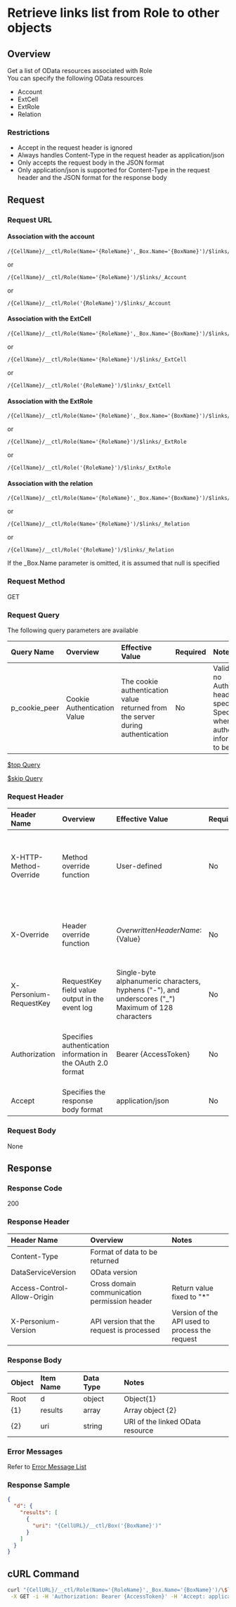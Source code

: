 # Retrieve links list from Role to other objects

## Overview

Get a list of OData resources associated with Role  
You can specify the following OData resources  

* Account
* ExtCell
* ExtRole
* Relation

### Restrictions

* Accept in the request header is ignored
* Always handles Content-Type in the request header as application/json
* Only accepts the request body in the JSON format
* Only application/json is supported for Content-Type in the request header and the JSON format for the response body


## Request

### Request URL

#### Association with the account

```
/{CellName}/__ctl/Role(Name='{RoleName}',_Box.Name='{BoxName}')/$links/_Account
```

or

```
/{CellName}/__ctl/Role(Name='{RoleName}')/$links/_Account
```

or

```
/{CellName}/__ctl/Role('{RoleName}')/$links/_Account
```

#### Association with the ExtCell

```
/{CellName}/__ctl/Role(Name='{RoleName}',_Box.Name='{BoxName}')/$links/_ExtCell
```

or

```
/{CellName}/__ctl/Role(Name='{RoleName}')/$links/_ExtCell
```

or

```
/{CellName}/__ctl/Role('{RoleName}')/$links/_ExtCell
```

#### Association with the ExtRole

```
/{CellName}/__ctl/Role(Name='{RoleName}',_Box.Name='{BoxName}')/$links/_ExtRole
```

or

```
/{CellName}/__ctl/Role(Name='{RoleName}')/$links/_ExtRole
```

or

```
/{CellName}/__ctl/Role('{RoleName}')/$links/_ExtRole
```

#### Association with the relation

```
/{CellName}/__ctl/Role(Name='{RoleName}',_Box.Name='{BoxName}')/$links/_Relation
```

or

```
/{CellName}/__ctl/Role(Name='{RoleName}')/$links/_Relation
```

or

```
/{CellName}/__ctl/Role('{RoleName}')/$links/_Relation
```

If the \_Box.Name parameter is omitted, it is assumed that null is specified

### Request Method

GET

### Request Query

The following query parameters are available

|Query Name|Overview|Effective Value|Required|Notes|
|:--|:--|:--|:--|:--|
|p_cookie_peer|Cookie Authentication Value|The cookie authentication value returned from the server during authentication|No|Valid only if no Authorization header specified<br>Specify this when cookie authentication information is to be used|

<!---
[$select  Query](406_Select_Query.md)

[$expand  Query](405_Expand_Query.md)

[$format  Query](404_Format_Query.md)

[$filter  Query](403_Filter_Query.md)

[$inlinecount  Query](407_Inlinecount_Query.md)

[$orderby  Query](400_Orderby_Query.md)
-->

[$top  Query](401_Top_Query.md)

[$skip  Query](402_Skip_Query.md)

<!---
[Full-text Search (q) Query](408_Full_Text_Search_Query.md)
-->

### Request Header

|Header Name|Overview|Effective Value|Required|Notes|
|:--|:--|:--|:--|:--|
|X-HTTP-Method-Override|Method override function|User-defined|No|If you specify this value when requesting with the POST method, the specified value will be used as a method.|
|X-Override|Header override function|${OverwrittenHeaderName}:${Value}|No|Overwrite normal HTTP header value. To overwrite multiple headers, specify multiple X-Override headers.|
|X-Personium-RequestKey|RequestKey field value output in the event log|Single-byte alphanumeric characters, hyphens ("-"), and underscores ("_")<br>Maximum of 128 characters|No|PCS-${UNIXtime} by default|
|Authorization|Specifies authentication information in the OAuth 2.0 format|Bearer {AccessToken}|No|* Authentication tokens are the tokens acquired using the Authentication Token Acquisition API|
|Accept|Specifies the response body format|application/json|No|[application/json] by default|

### Request Body

None


## Response

### Response Code

200

### Response Header

|Header Name|Overview|Notes|
|:--|:--|:--|
|Content-Type|Format of data to be returned||
|DataServiceVersion|OData version||
|Access-Control-Allow-Origin|Cross domain communication permission header|Return value fixed to "*"|
|X-Personium-Version|API version that the request is processed|Version of the API used to process the request|

### Response Body

|Object|Item Name|Data Type|Notes|
|:--|:--|:--|:--|
|Root|d|object|Object{1}|
|{1}|results|array|Array object {2}|
|{2}|uri|string|URI of the linked OData resource|

### Error Messages

Refer to [Error Message List](004_Error_Messages.md)

### Response Sample

```JSON
{
  "d": {
    "results": [
      {
        "uri": "{CellURL}/__ctl/Box('{BoxName}')"
      }
    ]
  }
}
```


## cURL Command

```sh
curl "{CellURL}/__ctl/Role(Name='{RoleName}',_Box.Name='{BoxName}')/\$links/_Box"\
 -X GET -i -H 'Authorization: Bearer {AccessToken}' -H 'Accept: application/json'
```

